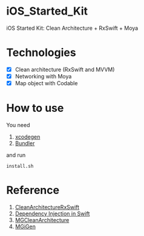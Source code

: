 # iOS_Started_Kit
iOS Started Kit: Clean Architecture + RxSwift + Moya

# Technologies
- [x] Clean architecture (RxSwift and MVVM)
- [x] Networking with Moya
- [x] Map object with Codable

# How to use
You need
1. [xcodegen](https://github.com/yonaskolb/XcodeGen)
2. [Bundler](https://bundler.io)

and run
```
install.sh
```

# Reference
1. [CleanArchitectureRxSwift](https://github.com/sergdort/CleanArchitectureRxSwift)
2. [Dependency Injection in Swift](https://medium.com/makingtuenti/dependency-injection-in-swift-part-1-236fddad144a)
3. [MGCleanArchitecture](https://github.com/tuan188/MGCleanArchitecture)
4. [MGiGen](https://github.com/tuan188/MGiGen)

